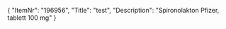 {
  "ItemNr": "196956",
  "Title": "test",
  "Description": "Spironolakton Pfizer, tablett 100 mg"
}